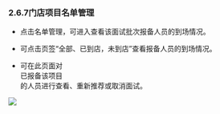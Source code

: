 ### 2.6.7门店项目名单管理

* 点击名单管理，可进入查看该面试批次报备人员的到场情况。

* 可点击页签“全部、已到店，未到店”查看报备人员的到场情况。

* 可在此页面对  
  已报备该项目  
  的人员进行查看、重新推荐或取消面试。

![](https://images-cdn.shimo.im/svQmouFTdRU7hfhV/image.png!thumbnail)



